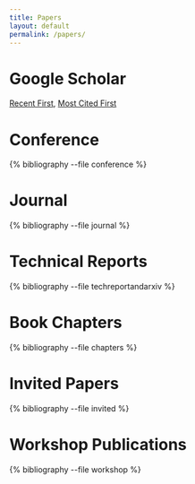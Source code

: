 ```yaml
---
title: Papers
layout: default
permalink: /papers/
---
```


# Google Scholar
[Recent First](https://scholar.google.com/citations?hl=en&user=d4yNzXIAAAAJ&view_op=list_works&sortby=pubdate), [Most Cited First](https://scholar.google.com/citations?user=d4yNzXIAAAAJ&hl=en)

# Conference
{% bibliography --file conference %}

# Journal
{% bibliography --file journal %}

# Technical Reports
{% bibliography --file techreportandarxiv %}

# Book Chapters
{% bibliography --file chapters %}

# Invited Papers
{% bibliography --file invited %}

# Workshop Publications
{% bibliography --file workshop %}

